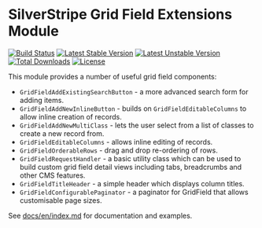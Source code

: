 SilverStripe Grid Field Extensions Module
=========================================

[![Build Status](https://travis-ci.org/silverstripe-australia/silverstripe-gridfieldextensions.svg?branch=master)](https://travis-ci.org/silverstripe-australia/silverstripe-gridfieldextensions)
[![Latest Stable Version](https://poser.pugx.org/silverstripe-australia/gridfieldextensions/version.svg)](https://github.com/silverstripe-australia/silverstripe-gridfieldextensions/releases)
[![Latest Unstable Version](https://poser.pugx.org/silverstripe-australia/gridfieldextensions/v/unstable.svg)](https://packagist.org/packages/silverstripe-australia/gridfieldextensions)
[![Total Downloads](https://poser.pugx.org/silverstripe-australia/gridfieldextensions/downloads.svg)](https://packagist.org/packages/silverstripe-australia/gridfieldextensions)
[![License](https://poser.pugx.org/silverstripe-australia/gridfieldextensions/license.svg)](https://github.com/silverstripe-australia/silverstripe-gridfieldextensions/blob/master/LICENSE.md)

This module provides a number of useful grid field components:

* `GridFieldAddExistingSearchButton` - a more advanced search form for adding
  items.
* `GridFieldAddNewInlineButton` - builds on `GridFieldEditableColumns` to allow
  inline creation of records.
* `GridFieldAddNewMultiClass` - lets the user select from a list of classes to
  create a new record from.
* `GridFieldEditableColumns` - allows inline editing of records.
* `GridFieldOrderableRows` - drag and drop re-ordering of rows.
* `GridFieldRequestHandler` - a basic utility class which can be used to build
  custom grid field detail views including tabs, breadcrumbs and other CMS
  features.
* `GridFieldTitleHeader` - a simple header which displays column titles.
* `GridFieldConfigurablePaginator` - a paginator for GridField that allows customisable page sizes.

See [docs/en/index.md](docs/en/index.md) for documentation and examples.
